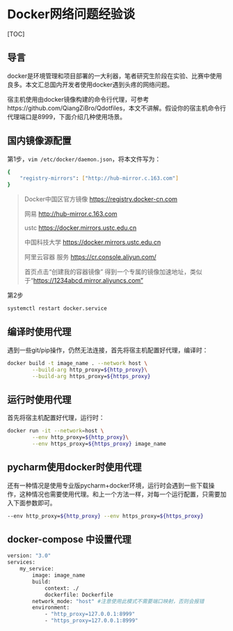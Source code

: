 # Docker网络问题经验谈

[TOC]

## 导言

docker是环境管理和项目部署的一大利器，笔者研究生阶段在实验、比赛中使用良多。本文汇总国内开发者使用docker遇到头疼的网络问题。

宿主机使用由docker镜像构建的命令行代理，可参考https://github.com/QiangZiBro/Qdotfiles，本文不讲解。假设你的宿主机命令行代理端口是8999，下面介绍几种使用场景。

## 国内镜像源配置

第1步，`vim /etc/docker/daemon.json`，将本文件写为：

```bash
{
    "registry-mirrors": ["http://hub-mirror.c.163.com"]
}
```

> Docker中国区官方镜像
> https://registry.docker-cn.com
>
> 网易
> http://hub-mirror.c.163.com
>
> ustc 
> https://docker.mirrors.ustc.edu.cn
>
> 中国科技大学
> https://docker.mirrors.ustc.edu.cn
>
> 阿里云容器  服务
> https://cr.console.aliyun.com/
>
> 首页点击“创建我的容器镜像”  得到一个专属的镜像加速地址，类似于“https://1234abcd.mirror.aliyuncs.com”

第2步

```bash
systemctl restart docker.service
```

## 编译时使用代理

遇到一些git/pip操作，仍然无法连接，首先将宿主机配置好代理，编译时：

```bash
docker build -t image_name . --network host \
        --build-arg http_proxy=${http_proxy}\
        --build-arg https_proxy=${https_proxy}
```

## 运行时使用代理

首先将宿主机配置好代理，运行时：

```bash
docker run -it --network=host \
        --env http_proxy=${http_proxy}\
        --env https_proxy=${https_proxy} image_name
```

## pycharm使用docker时使用代理

还有一种情况是使用专业版pycharm+docker环境，运行时会遇到一些下载操作，这种情况也需要使用代理。和上一个方法一样，对每一个运行配置，只需要加入下面参数即可。

```bash
--env http_proxy=${http_proxy} --env https_proxy=${https_proxy} 
```

## docker-compose 中设置代理

```bash
version: "3.0"
services:
    my_service:
        image: image_name
        build:
            context: ./
            dockerfile: Dockerfile
        network_mode: "host" #注意使用此模式不需要端口映射，否则会报错
        environment:
            - "http_proxy=127.0.0.1:8999"
            - "https_proxy=127.0.0.1:8999"
```

